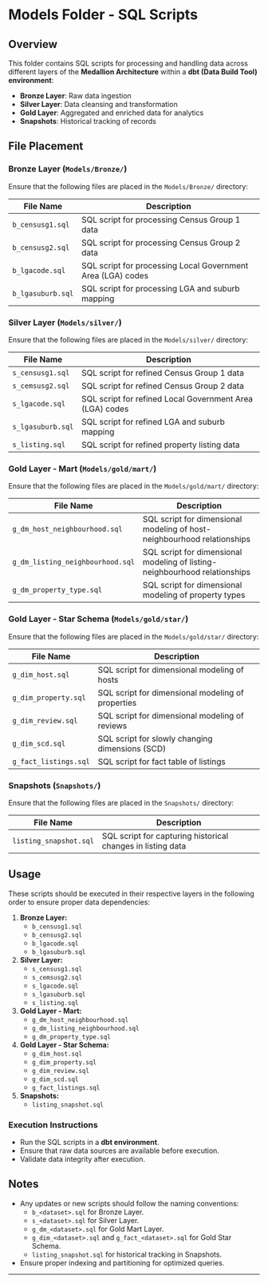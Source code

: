 # Models Folder - SQL Scripts

## Overview
This folder contains SQL scripts for processing and handling data across different layers of the **Medallion Architecture** within a **dbt (Data Build Tool) environment**:
- **Bronze Layer**: Raw data ingestion
- **Silver Layer**: Data cleansing and transformation
- **Gold Layer**: Aggregated and enriched data for analytics
- **Snapshots**: Historical tracking of records

## File Placement

### Bronze Layer (`Models/Bronze/`)
Ensure that the following files are placed in the `Models/Bronze/` directory:

| File Name        | Description |
|-----------------|-------------|
| `b_censusg1.sql`   | SQL script for processing Census Group 1 data |
| `b_censusg2.sql`   | SQL script for processing Census Group 2 data |
| `b_lgacode.sql`    | SQL script for processing Local Government Area (LGA) codes |
| `b_lgasuburb.sql`  | SQL script for processing LGA and suburb mapping |

### Silver Layer (`Models/silver/`)
Ensure that the following files are placed in the `Models/silver/` directory:

| File Name        | Description |
|-----------------|-------------|
| `s_censusg1.sql`   | SQL script for refined Census Group 1 data |
| `s_cemsusg2.sql`   | SQL script for refined Census Group 2 data |
| `s_lgacode.sql`    | SQL script for refined Local Government Area (LGA) codes |
| `s_lgasuburb.sql`  | SQL script for refined LGA and suburb mapping |
| `s_listing.sql`    | SQL script for refined property listing data |

### Gold Layer - Mart (`Models/gold/mart/`)
Ensure that the following files are placed in the `Models/gold/mart/` directory:

| File Name                           | Description |
|-------------------------------------|-------------|
| `g_dm_host_neighbourhood.sql`      | SQL script for dimensional modeling of host-neighbourhood relationships |
| `g_dm_listing_neighbourhood.sql`   | SQL script for dimensional modeling of listing-neighbourhood relationships |
| `g_dm_property_type.sql`           | SQL script for dimensional modeling of property types |

### Gold Layer - Star Schema (`Models/gold/star/`)
Ensure that the following files are placed in the `Models/gold/star/` directory:

| File Name                | Description |
|-------------------------|-------------|
| `g_dim_host.sql`        | SQL script for dimensional modeling of hosts |
| `g_dim_property.sql`    | SQL script for dimensional modeling of properties |
| `g_dim_review.sql`      | SQL script for dimensional modeling of reviews |
| `g_dim_scd.sql`         | SQL script for slowly changing dimensions (SCD) |
| `g_fact_listings.sql`   | SQL script for fact table of listings |

### Snapshots (`Snapshots/`)
Ensure that the following files are placed in the `Snapshots/` directory:

| File Name                | Description |
|-------------------------|-------------|
| `listing_snapshot.sql`  | SQL script for capturing historical changes in listing data |

## Usage
These scripts should be executed in their respective layers in the following order to ensure proper data dependencies:
1. **Bronze Layer:**
   - `b_censusg1.sql`
   - `b_censusg2.sql`
   - `b_lgacode.sql`
   - `b_lgasuburb.sql`
2. **Silver Layer:**
   - `s_censusg1.sql`
   - `s_cemsusg2.sql`
   - `s_lgacode.sql`
   - `s_lgasuburb.sql`
   - `s_listing.sql`
3. **Gold Layer - Mart:**
   - `g_dm_host_neighbourhood.sql`
   - `g_dm_listing_neighbourhood.sql`
   - `g_dm_property_type.sql`
4. **Gold Layer - Star Schema:**
   - `g_dim_host.sql`
   - `g_dim_property.sql`
   - `g_dim_review.sql`
   - `g_dim_scd.sql`
   - `g_fact_listings.sql`
5. **Snapshots:**
   - `listing_snapshot.sql`

### Execution Instructions
- Run the SQL scripts in a **dbt environment**.
- Ensure that raw data sources are available before execution.
- Validate data integrity after execution.

## Notes
- Any updates or new scripts should follow the naming conventions:
  - `b_<dataset>.sql` for Bronze Layer.
  - `s_<dataset>.sql` for Silver Layer.
  - `g_dm_<dataset>.sql` for Gold Mart Layer.
  - `g_dim_<dataset>.sql` and `g_fact_<dataset>.sql` for Gold Star Schema.
  - `listing_snapshot.sql` for historical tracking in Snapshots.
- Ensure proper indexing and partitioning for optimized queries.

---

